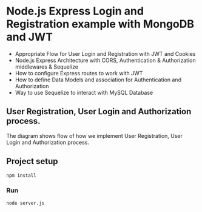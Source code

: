 # Node.js Express Login and Registration example with MongoDB and JWT

- Appropriate Flow for User Login and Registration with JWT and Cookies
- Node.js Express Architecture with CORS, Authentication & Authorization middlewares & Sequelize
- How to configure Express routes to work with JWT
- How to define Data Models and association for Authentication and Authorization
- Way to use Sequelize to interact with MySQL Database

## User Registration, User Login and Authorization process.
The diagram shows flow of how we implement User Registration, User Login and Authorization process.



## Project setup
```
npm install
```

### Run
```
node server.js
```
